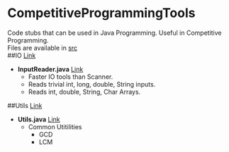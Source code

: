 # CompetitiveProgrammingTools

Code stubs that can be used in Java Programming. Useful in Competitive Programming.  
Files are available in [src](./src)  
##IO  [Link](./src/IO/)
* __InputReader.java__  [Link](./src/IO/InputReader.java)  
  * Faster IO tools than Scanner.  
  * Reads trivial int, long, double, String inputs.  
  * Reads int, double, String, Char Arrays.  
  
##Utils  [Link](./src/Utils)
* __Utils.java__  [Link](./src/Utils/Utils.java)
  * Common Utitilities
    * GCD
    * LCM
